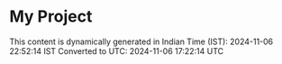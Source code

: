 # My Project

This content is dynamically generated in Indian Time (IST): 2024-11-06 22:52:14 IST
Converted to UTC: 2024-11-06 17:22:14 UTC
